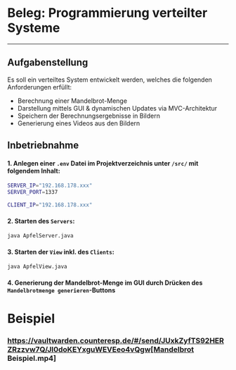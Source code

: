 # Beleg: Programmierung verteilter Systeme

----

## Aufgabenstellung

Es soll ein verteiltes System entwickelt werden, welches die folgenden Anforderungen erfüllt:

- Berechnung einer Mandelbrot-Menge
- Darstellung mittels GUI & dynamischen Updates via MVC-Architektur
- Speichern der Berechnungsergebnisse in Bildern
- Generierung eines Videos aus den Bildern

## Inbetriebnahme

#### 1. Anlegen einer `.env` Datei im Projektverzeichnis unter `/src/` mit folgendem Inhalt:

```bash
SERVER_IP="192.168.178.xxx"
SERVER_PORT=1337

CLIENT_IP="192.168.178.xxx"
```

#### 2. Starten des `Servers`:

```bash
java ApfelServer.java
```

#### 3. Starten der `View` inkl. des `Clients`:

```bash
java ApfelView.java
```

#### 4. Generierung der Mandelbrot-Menge im GUI durch Drücken des `Mandelbrotmenge generieren`-Buttons

# Beispiel

### https://vaultwarden.counteresp.de/#/send/JUxkZyfTS92HERZRzzvw7Q/Jl0doKEYxguWEVEeo4vQgw[Mandelbrot Beispiel.mp4]
